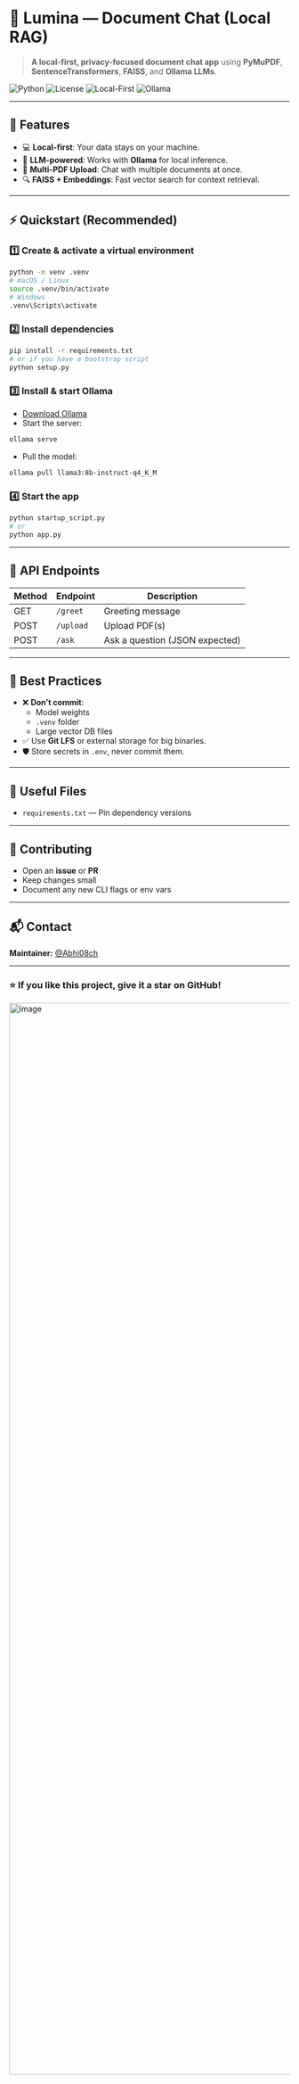 # 🌟 Lumina — Document Chat (Local RAG)

> **A local-first, privacy-focused document chat app** using **PyMuPDF**, **SentenceTransformers**, **FAISS**, and **Ollama LLMs**.  

![Python](https://img.shields.io/badge/Python-3.10%2B-blue?logo=python)
![License](https://img.shields.io/badge/License-MIT-green)
![Local-First](https://img.shields.io/badge/Local-First-orange)
![Ollama](https://img.shields.io/badge/LLM-Ollama-ff69b4)

---

## 🚀 Features
- 💻 **Local-first**: Your data stays on your machine.
- 🧠 **LLM-powered**: Works with **Ollama** for local inference.
- 📄 **Multi-PDF Upload**: Chat with multiple documents at once.
- 🔍 **FAISS + Embeddings**: Fast vector search for context retrieval.

---

## ⚡ Quickstart (Recommended)

### 1️⃣ Create & activate a virtual environment
```bash
python -m venv .venv
# macOS / Linux
source .venv/bin/activate
# Windows
.venv\Scripts\activate
```

### 2️⃣ Install dependencies
```bash
pip install -r requirements.txt
# or if you have a bootstrap script
python setup.py
```

### 3️⃣ Install & start Ollama
- [Download Ollama](https://ollama.ai)  
- Start the server:
```bash
ollama serve
```
- Pull the model:
```bash
ollama pull llama3:8b-instruct-q4_K_M
```

### 4️⃣ Start the app
```bash
python startup_script.py
# or
python app.py
```

---

## 📡 API Endpoints
| Method | Endpoint     | Description                      |
|--------|--------------|----------------------------------|
| GET    | `/greet`     | Greeting message                 |
| POST   | `/upload`    | Upload PDF(s)                    |
| POST   | `/ask`       | Ask a question (JSON expected)   |

---

## 📝 Best Practices
- ❌ **Don’t commit**:  
  - Model weights  
  - `.venv` folder  
  - Large vector DB files  
- ✅ Use **Git LFS** or external storage for big binaries.  
- 🛡 Store secrets in `.env`, never commit them.

---

## 📂 Useful Files
- `requirements.txt` — Pin dependency versions  

---

## 🤝 Contributing
- Open an **issue** or **PR**  
- Keep changes small  
- Document any new CLI flags or env vars  

---

## 📬 Contact
**Maintainer:** [@Abhi08ch](https://github.com/Abhi08ch)  

---

### ⭐ If you like this project, give it a star on GitHub!

<img width="1763" height="1923" alt="image" src="https://github.com/user-attachments/assets/c582e75c-1d3b-4bdc-a9af-b6d92b40466a" />

